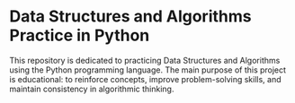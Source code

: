 # Data Structures and Algorithms Practice in Python

This repository is dedicated to practicing Data Structures and Algorithms using the Python programming language. The main purpose of this project is educational: to reinforce concepts, improve problem-solving skills, and maintain consistency in algorithmic thinking.
